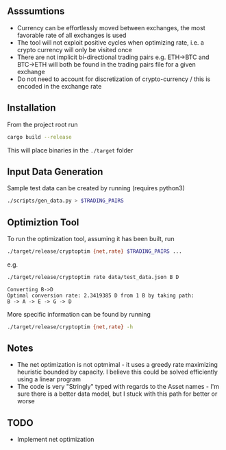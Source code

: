 ## Asssumtions
* Currency can be effortlessly moved between exchanges, the most favorable rate of all exchanges is used
* The tool will not exploit positive cycles when optimizing rate, i.e. a crypto currency will only be visited once
* There are not implicit bi-directional trading pairs e.g. ETH->BTC and BTC->ETH will both be found in the trading pairs file for a given exchange
* Do not need to account for discretization of crypto-currency / this is encoded in the exchange rate

## Installation
From the project root run
```bash
cargo build --release
```
This will place binaries in the `./target` folder

## Input Data Generation
Sample test data can be created by running (requires python3)
```bash
./scripts/gen_data.py > $TRADING_PAIRS
```

## Optimiztion Tool
To run the optimization tool, assuming it has been built, run
```bash
./target/release/cryptoptim {net,rate} $TRADING_PAIRS ...
```

e.g.

```bash
./target/release/cryptoptim rate data/test_data.json B D
```
```
Converting B->D
Optimal conversion rate: 2.3419385 D from 1 B by taking path:
B -> A -> E -> G -> D
```

More specific information can be found by running
```bash
./target/release/cryptoptim {net,rate} -h
```

## Notes
* The net optimization is not optmimal - it uses a greedy rate maximizing heuristic bounded by capacity. I believe this could be solved efficiently using a linear program
* The code is very "Stringly" typed with regards to the Asset names - I'm sure there is a better data model, but I stuck with this path for better or worse

## TODO
* Implement net optimization
